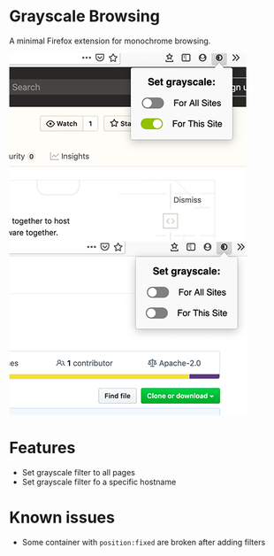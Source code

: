 # Grayscale Browsing

A minimal Firefox extension for monochrome browsing.

![Grayscale Browsing extension](screenshots/1.png)
![Grayscale Browsing extension](screenshots/2.png)

# Features

- Set grayscale filter to all pages
- Set grayscale filter fo a specific hostname

# Known issues

- Some container with `position:fixed` are broken after adding filters